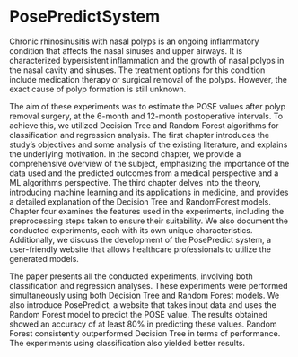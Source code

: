 # PosePredictSystem
Chronic rhinosinusitis with nasal polyps is an ongoing inflammatory condition that affects the nasal sinuses and upper airways. It is characterized bypersistent inflammation and the growth of nasal polyps in the nasal cavity and sinuses. The treatment options for this condition include medication therapy or surgical removal of the polyps. However, the exact cause of polyp formation is still unknown.
 
The aim of these experiments was to estimate the POSE values after polyp removal surgery, at the 6-month and 12-month postoperative intervals. To achieve this, we utilized Decision Tree and Random Forest algorithms for classification and regression analysis. The first chapter introduces the study’s objectives and some analysis of the existing literature, and explains the underlying motivation. In the second chapter, we provide a comprehensive overview of the subject, emphasizing the importance of the data used and the predicted outcomes from a medical perspective and a ML algorithms perspective. The third chapter delves into the theory, introducing machine learning and its applications in medicine, and provides a detailed explanation of the Decision Tree and RandomForest models. Chapter four examines the features used in the experiments, including the preprocessing steps taken to ensure their suitability. We also document the conducted experiments, each with its own unique characteristics. Additionally, we discuss the development of the PosePredict system, a user-friendly website that allows healthcare professionals to utilize the generated models.
 
The paper presents all the conducted experiments, involving both classification and regression analyses. These experiments were performed simultaneously using both Decision Tree and Random Forest models. We also introduce PosePredict, a website that takes input data and uses the Random Forest model to predict the POSE value. The results obtained showed an accuracy of at least 80% in predicting these values. Random Forest consistently outperformed Decision Tree in terms of performance. The experiments using classification also yielded better results.
